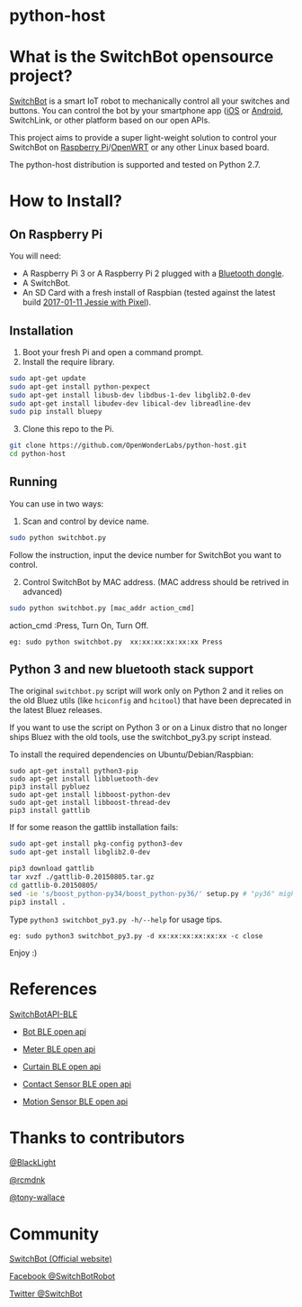 # python-host

# What is the SwitchBot opensource project?
[SwitchBot](https://www.switch-bot.com) is a smart IoT robot to mechanically control all your switches and buttons. You can control the bot by your smartphone app ([iOS](https://itunes.apple.com/app/SwitchBot/id1087374760?mt=8) or  [Android](https://play.google.com/store/apps/details?id=com.theSwitchBot.SwitchBot), SwitchLink, or other platform based on our open APIs.

This project aims to provide a super light-weight solution to control your SwitchBot on [Raspberry Pi](https://www.raspberrypi.org)/[OpenWRT](https://openwrt.org/) or any other Linux based board.

The python-host distribution is supported and tested on Python 2.7.

# How to Install?

## On Raspberry Pi
You will need:
  -  A Raspberry Pi 3 or A Raspberry Pi 2 plugged with a [Bluetooth dongle](https://www.amazon.com/Plugable-Bluetooth-Adapter-Raspberry-Compatible/dp/B009ZIILLI/ref=sr_1_3?s=electronics&ie=UTF8&qid=1487679848&sr=1-3&keywords=bluetooth+dongle).
  -  A SwitchBot.
  -  An SD Card with a fresh install of Raspbian (tested against the latest build [2017-01-11 Jessie with Pixel](https://www.raspberrypi.org/downloads/raspbian/)).

## Installation
  1. Boot your fresh Pi and open a command prompt.
  2. Install the require library.
```sh
sudo apt-get update
sudo apt-get install python-pexpect
sudo apt-get install libusb-dev libdbus-1-dev libglib2.0-dev 
sudo apt-get install libudev-dev libical-dev libreadline-dev
sudo pip install bluepy
```
  3. Clone this repo to the Pi.
```sh
git clone https://github.com/OpenWonderLabs/python-host.git
cd python-host
```
## Running

You can use in two ways:

1. Scan and control by device name.

```sh
sudo python switchbot.py
```
Follow the instruction, input the device number for SwitchBot you want to control.

2. Control SwitchBot by MAC address. (MAC address should be retrived in advanced)

```sh
sudo python switchbot.py [mac_addr action_cmd]
```

action_cmd :Press, Turn On, Turn Off.

```
eg: sudo python switchbot.py  xx:xx:xx:xx:xx:xx Press
```

## Python 3 and new bluetooth stack support

The original `switchbot.py` script will work only on Python 2 and it relies on the old Bluez utils (like `hciconfig` and `hcitool`) that have been deprecated in the latest Bluez releases.

If you want to use the script on Python 3 or on a Linux distro that no longer ships Bluez with the old tools, use the switchbot_py3.py script instead.

To install the required dependencies on Ubuntu/Debian/Raspbian:

```shell
sudo apt-get install python3-pip
sudo apt-get install libbluetooth-dev
pip3 install pybluez
sudo apt-get install libboost-python-dev
sudo apt-get install libboost-thread-dev
pip3 install gattlib
```

If for some reason the gattlib installation fails:

```sh
sudo apt-get install pkg-config python3-dev
sudo apt-get install libglib2.0-dev

pip3 download gattlib
tar xvzf ./gattlib-0.20150805.tar.gz
cd gattlib-0.20150805/
sed -ie 's/boost_python-py34/boost_python-py36/' setup.py # "py36" might be "py37" (for example). Check "python3 --version"
pip3 install .
```

Type `python3 switchbot_py3.py -h/--help` for usage tips.
```
eg: sudo python3 switchbot_py3.py -d xx:xx:xx:xx:xx:xx -c close
```

Enjoy :)

# References

[SwitchBotAPI-BLE](https://github.com/OpenWonderLabs/SwitchBotAPI-BLE) 

- [Bot BLE open api](https://github.com/OpenWonderLabs/SwitchBotAPI-BLE/blob/latest/devicetypes/bot.md)

- [Meter BLE open api](https://github.com/OpenWonderLabs/SwitchBotAPI-BLE/blob/latest/devicetypes/meter.md)

- [Curtain BLE open api](https://github.com/OpenWonderLabs/SwitchBotAPI-BLE/blob/latest/devicetypes/curtain.md)

- [Contact Sensor BLE open api](https://github.com/OpenWonderLabs/SwitchBotAPI-BLE/blob/latest/devicetypes/contactsensor.md)

- [Motion Sensor BLE open api](https://github.com/OpenWonderLabs/SwitchBotAPI-BLE/blob/latest/devicetypes/motionsensor.md)

# Thanks to contributors
[@BlackLight](https://github.com/BlackLight)

[@rcmdnk](https://github.com/rcmdnk)

[@tony-wallace](https://github.com/tony-wallace)


# Community

[SwitchBot (Official website)](https://www.switch-bot.com/)

[Facebook @SwitchBotRobot](https://www.facebook.com/SwitchBotRobot/) 

[Twitter @SwitchBot](https://twitter.com/switchbot) 
